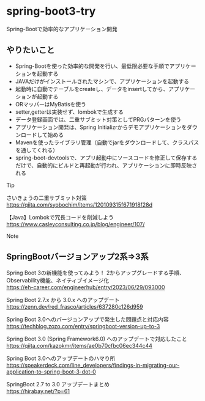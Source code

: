 # spring-boot3-try

Spring-Bootで効率的なアプリケーション開発

## やりたいこと

* Spring-Bootを使った効率的な開発を行い、最低限必要な手順でアプリケーションを起動する
* JAVAだけがインストールされたマシンで、アプリケーションを起動する
* 起動時に自動でテーブルをcreateし、データをinsertしてから、アプリケーションが起動する
* ORマッパーはMyBatisを使う
* setter,getterは実装せず、lombokで生成する
* データ登録画面では、二重サブミット対策としてPRGパターンを使う
* アプリケーション開発は、Spring Initializrからデモアプリケーションをダウンロードして始める
* Mavenを使ったライブラリ管理（自動でjarをダウンロードして、クラスパスを通してくれる）
* spring-boot-devtoolsで、アプリ起動中にソースコードを修正して保存するだけで、自動的にビルドと再起動が行われ、アプリケーションに即時反映される

> [!TIP]
> さいきょうの二重サブミット対策  
> https://qiita.com/syobochim/items/120109315f671918f28d  
> 
> 【Java】Lombokで冗長コードを削減しよう  
> https://www.casleyconsulting.co.jp/blog/engineer/107/ 

> [!NOTE]
> ## SpringBootバージョンアップ2系⇒3系
> 
> Spring Boot 3の新機能を使ってみよう！ 2からアップグレードする手順、Observability機能、ネイティブイメージ化  
> https://eh-career.com/engineerhub/entry/2023/06/29/093000  
> 
> Spring Boot 2.7.x から 3.0.x へのアップデート  
> https://zenn.dev/red_frasco/articles/637280c126d959  
> 
> Spring Boot 3.0へのバージョンアップで発生した問題点と対応内容  
> https://techblog.zozo.com/entry/springboot-version-up-to-3  
> 
> Spring Boot 3.0 (Spring Framework6.0) へのアップデートで対応したこと  
> https://qiita.com/kazokmr/items/ae0b70cfbc06ec344c44  
> 
> Spring Boot 3.0へのアップデートのハマり所  
> https://speakerdeck.com/line_developers/findings-in-migrating-our-application-to-spring-boot-3-dot-0  
> 
> SpringBoot 2.7 to 3.0 アップデートまとめ  
> https://hirabay.net/?p=61  

